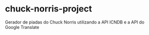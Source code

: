 # chuck-norris-project
Gerador de piadas do Chuck Norris utilizando a API ICNDB e a API do Google Translate
